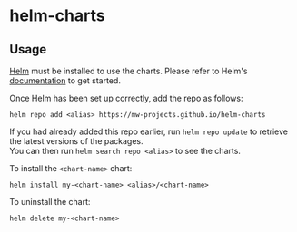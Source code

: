 # helm-charts

## Usage

[Helm](https://helm.sh) must be installed to use the charts. Please refer to
Helm's [documentation](https://helm.sh/docs) to get started.

Once Helm has been set up correctly, 
add the repo as follows: 

  `helm repo add <alias> https://mw-projects.github.io/helm-charts`

If you had already added this repo earlier, run `helm repo update` to retrieve the latest versions of the packages.  
You can then run `helm search repo <alias>` to see the charts.

To install the `<chart-name>` chart: 

  `helm install my-<chart-name> <alias>/<chart-name>`

To uninstall the chart: 

  `helm delete my-<chart-name>`
